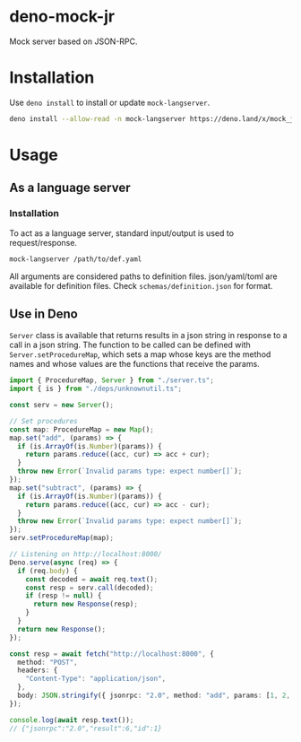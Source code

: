 # deno-mock-jr

Mock server based on JSON-RPC.

# Installation

Use `deno install` to install or update `mock-langserver`.

```bash
deno install --allow-read -n mock-langserver https://deno.land/x/mock_jr/main.ts
```

# Usage

## As a language server

### Installation

To act as a language server, standard input/output is used to request/response.

```bash
mock-langserver /path/to/def.yaml
```

All arguments are considered paths to definition files.
json/yaml/toml are available for definition files.
Check `schemas/definition.json` for format.

## Use in Deno

`Server` class is available that returns results in a json string in response to a call in a json string.
The function to be called can be defined with `Server.setProcedureMap`, which sets a map whose keys are the method names and whose values are the functions that receive the params.

```typescript
import { ProcedureMap, Server } from "./server.ts";
import { is } from "./deps/unknownutil.ts";

const serv = new Server();

// Set procedures
const map: ProcedureMap = new Map();
map.set("add", (params) => {
  if (is.ArrayOf(is.Number)(params)) {
    return params.reduce((acc, cur) => acc + cur);
  }
  throw new Error(`Invalid params type: expect number[]`);
});
map.set("subtract", (params) => {
  if (is.ArrayOf(is.Number)(params)) {
    return params.reduce((acc, cur) => acc - cur);
  }
  throw new Error(`Invalid params type: expect number[]`);
});
serv.setProcedureMap(map);

// Listening on http://localhost:8000/
Deno.serve(async (req) => {
  if (req.body) {
    const decoded = await req.text();
    const resp = serv.call(decoded);
    if (resp != null) {
      return new Response(resp);
    }
  }
  return new Response();
});
```

```typescript
const resp = await fetch("http://localhost:8000", {
  method: "POST",
  headers: {
    "Content-Type": "application/json",
  },
  body: JSON.stringify({ jsonrpc: "2.0", method: "add", params: [1, 2, "3"], id: 1 }),
});

console.log(await resp.text());
// {"jsonrpc":"2.0","result":6,"id":1}
```

